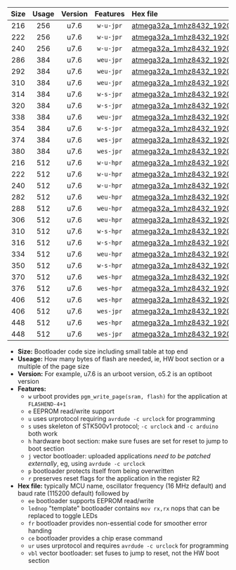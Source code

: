 |Size|Usage|Version|Features|Hex file|
|:-:|:-:|:-:|:-:|:--|
|216|256|u7.6|`w-u-jpr`|[atmega32a_1mhz8432_19200bps_ur_vbl.hex](https://raw.githubusercontent.com/stefanrueger/urboot/main//atmega32a_1mhz8432_19200bps_ur_vbl.hex)|
|222|256|u7.6|`w-u-jpr`|[atmega32a_1mhz8432_19200bps_lednop_ur_vbl.hex](https://raw.githubusercontent.com/stefanrueger/urboot/main//atmega32a_1mhz8432_19200bps_lednop_ur_vbl.hex)|
|240|256|u7.6|`w-u-jpr`|[atmega32a_1mhz8432_19200bps_lednop_fr_ur_vbl.hex](https://raw.githubusercontent.com/stefanrueger/urboot/main//atmega32a_1mhz8432_19200bps_lednop_fr_ur_vbl.hex)|
|286|384|u7.6|`weu-jpr`|[atmega32a_1mhz8432_19200bps_ee_ur_vbl.hex](https://raw.githubusercontent.com/stefanrueger/urboot/main//atmega32a_1mhz8432_19200bps_ee_ur_vbl.hex)|
|292|384|u7.6|`weu-jpr`|[atmega32a_1mhz8432_19200bps_ee_lednop_ur_vbl.hex](https://raw.githubusercontent.com/stefanrueger/urboot/main//atmega32a_1mhz8432_19200bps_ee_lednop_ur_vbl.hex)|
|310|384|u7.6|`weu-jpr`|[atmega32a_1mhz8432_19200bps_ee_lednop_fr_ur_vbl.hex](https://raw.githubusercontent.com/stefanrueger/urboot/main//atmega32a_1mhz8432_19200bps_ee_lednop_fr_ur_vbl.hex)|
|314|384|u7.6|`w-s-jpr`|[atmega32a_1mhz8432_19200bps_vbl.hex](https://raw.githubusercontent.com/stefanrueger/urboot/main//atmega32a_1mhz8432_19200bps_vbl.hex)|
|320|384|u7.6|`w-s-jpr`|[atmega32a_1mhz8432_19200bps_lednop_vbl.hex](https://raw.githubusercontent.com/stefanrueger/urboot/main//atmega32a_1mhz8432_19200bps_lednop_vbl.hex)|
|338|384|u7.6|`weu-jpr`|[atmega32a_1mhz8432_19200bps_ee_lednop_fr_ce_ur_vbl.hex](https://raw.githubusercontent.com/stefanrueger/urboot/main//atmega32a_1mhz8432_19200bps_ee_lednop_fr_ce_ur_vbl.hex)|
|354|384|u7.6|`w-s-jpr`|[atmega32a_1mhz8432_19200bps_lednop_fr_vbl.hex](https://raw.githubusercontent.com/stefanrueger/urboot/main//atmega32a_1mhz8432_19200bps_lednop_fr_vbl.hex)|
|374|384|u7.6|`wes-jpr`|[atmega32a_1mhz8432_19200bps_ee_vbl.hex](https://raw.githubusercontent.com/stefanrueger/urboot/main//atmega32a_1mhz8432_19200bps_ee_vbl.hex)|
|380|384|u7.6|`wes-jpr`|[atmega32a_1mhz8432_19200bps_ee_lednop_vbl.hex](https://raw.githubusercontent.com/stefanrueger/urboot/main//atmega32a_1mhz8432_19200bps_ee_lednop_vbl.hex)|
|216|512|u7.6|`w-u-hpr`|[atmega32a_1mhz8432_19200bps_ur.hex](https://raw.githubusercontent.com/stefanrueger/urboot/main//atmega32a_1mhz8432_19200bps_ur.hex)|
|222|512|u7.6|`w-u-hpr`|[atmega32a_1mhz8432_19200bps_lednop_ur.hex](https://raw.githubusercontent.com/stefanrueger/urboot/main//atmega32a_1mhz8432_19200bps_lednop_ur.hex)|
|240|512|u7.6|`w-u-hpr`|[atmega32a_1mhz8432_19200bps_lednop_fr_ur.hex](https://raw.githubusercontent.com/stefanrueger/urboot/main//atmega32a_1mhz8432_19200bps_lednop_fr_ur.hex)|
|282|512|u7.6|`weu-hpr`|[atmega32a_1mhz8432_19200bps_ee_ur.hex](https://raw.githubusercontent.com/stefanrueger/urboot/main//atmega32a_1mhz8432_19200bps_ee_ur.hex)|
|288|512|u7.6|`weu-hpr`|[atmega32a_1mhz8432_19200bps_ee_lednop_ur.hex](https://raw.githubusercontent.com/stefanrueger/urboot/main//atmega32a_1mhz8432_19200bps_ee_lednop_ur.hex)|
|306|512|u7.6|`weu-hpr`|[atmega32a_1mhz8432_19200bps_ee_lednop_fr_ur.hex](https://raw.githubusercontent.com/stefanrueger/urboot/main//atmega32a_1mhz8432_19200bps_ee_lednop_fr_ur.hex)|
|310|512|u7.6|`w-s-hpr`|[atmega32a_1mhz8432_19200bps.hex](https://raw.githubusercontent.com/stefanrueger/urboot/main//atmega32a_1mhz8432_19200bps.hex)|
|316|512|u7.6|`w-s-hpr`|[atmega32a_1mhz8432_19200bps_lednop.hex](https://raw.githubusercontent.com/stefanrueger/urboot/main//atmega32a_1mhz8432_19200bps_lednop.hex)|
|334|512|u7.6|`weu-hpr`|[atmega32a_1mhz8432_19200bps_ee_lednop_fr_ce_ur.hex](https://raw.githubusercontent.com/stefanrueger/urboot/main//atmega32a_1mhz8432_19200bps_ee_lednop_fr_ce_ur.hex)|
|350|512|u7.6|`w-s-hpr`|[atmega32a_1mhz8432_19200bps_lednop_fr.hex](https://raw.githubusercontent.com/stefanrueger/urboot/main//atmega32a_1mhz8432_19200bps_lednop_fr.hex)|
|370|512|u7.6|`wes-hpr`|[atmega32a_1mhz8432_19200bps_ee.hex](https://raw.githubusercontent.com/stefanrueger/urboot/main//atmega32a_1mhz8432_19200bps_ee.hex)|
|376|512|u7.6|`wes-hpr`|[atmega32a_1mhz8432_19200bps_ee_lednop.hex](https://raw.githubusercontent.com/stefanrueger/urboot/main//atmega32a_1mhz8432_19200bps_ee_lednop.hex)|
|406|512|u7.6|`wes-hpr`|[atmega32a_1mhz8432_19200bps_ee_lednop_fr.hex](https://raw.githubusercontent.com/stefanrueger/urboot/main//atmega32a_1mhz8432_19200bps_ee_lednop_fr.hex)|
|406|512|u7.6|`wes-jpr`|[atmega32a_1mhz8432_19200bps_ee_lednop_fr_vbl.hex](https://raw.githubusercontent.com/stefanrueger/urboot/main//atmega32a_1mhz8432_19200bps_ee_lednop_fr_vbl.hex)|
|448|512|u7.6|`wes-hpr`|[atmega32a_1mhz8432_19200bps_ee_lednop_fr_ce.hex](https://raw.githubusercontent.com/stefanrueger/urboot/main//atmega32a_1mhz8432_19200bps_ee_lednop_fr_ce.hex)|
|448|512|u7.6|`wes-jpr`|[atmega32a_1mhz8432_19200bps_ee_lednop_fr_ce_vbl.hex](https://raw.githubusercontent.com/stefanrueger/urboot/main//atmega32a_1mhz8432_19200bps_ee_lednop_fr_ce_vbl.hex)|

- **Size:** Bootloader code size including small table at top end
- **Useage:** How many bytes of flash are needed, ie, HW boot section or a multiple of the page size
- **Version:** For example, u7.6 is an urboot version, o5.2 is an optiboot version
- **Features:**
  + `w` urboot provides `pgm_write_page(sram, flash)` for the application at `FLASHEND-4+1`
  + `e` EEPROM read/write support
  + `u` uses urprotocol requiring `avrdude -c urclock` for programming
  + `s` uses skeleton of STK500v1 protocol; `-c urclock` and `-c arduino` both work
  + `h` hardware boot section: make sure fuses are set for reset to jump to boot section
  + `j` vector bootloader: uploaded applications *need to be patched externally*, eg, using `avrdude -c urclock`
  + `p` bootloader protects itself from being overwritten
  + `r` preserves reset flags for the application in the register R2
- **Hex file:** typically MCU name, oscillator frequency (16 MHz default) and baud rate (115200 default) followed by
  + `ee` bootloader supports EEPROM read/write
  + `lednop` "template" bootloader contains `mov rx,rx` nops that can be replaced to toggle LEDs
  + `fr` bootloader provides non-essential code for smoother error handing
  + `ce` bootloader provides a chip erase command
  + `ur` uses urprotocol and requires `avrdude -c urclock` for programming
  + `vbl` vector bootloader: set fuses to jump to reset, not the HW boot section
